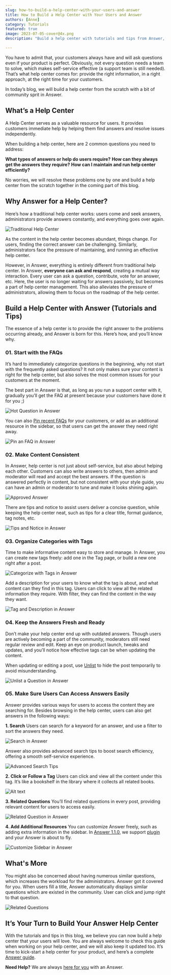 ```yaml
---
slug: how-to-build-a-help-center-with-your-users-and-answer
title: How to Build a Help Center with Your Users and Answer
authors: [Anne]
category: Tutorials
featured: true
image: 2023-07-05-cover@4x.png
description: "Build a help center with tutorials and tips from Answer, and the best part is with your users in this journey."

---
```


You have to admit that, your customers always have and will ask questions even if your product is perfect. Obviously, not every question needs a team to solve, which makes self-service effective (a support team is still needed). That’s what help center comes for: provide the right information, in a right approach, at the right time for your customers.

In today’s blog, we will build a help center from the scratch with a bit of community sprit in Answer.

## What’s a Help Center

A Help Center serves as a valuable resource for users. It provides customers immediate help by helping them find answers and resolve issues independently.

When building a help center, here are 2 common questions you need to address:  

**What types of answers or help do users require?**
**How can they always get the answers they require?**
**How can I maintain and run help center efficiently?**

No worries, we will resolve these problems one by one and build a help center from the scratch together in the coming part of this blog.

## Why Answer for a Help Center?

Here’s how a traditional help center works: users come and seek answers, administrators provide answers constantly, and everything goes over again.

![Traditional Help Center](HowHelpCenterWorks.png)

As the content in the help center becomes abundant, things change. For users, finding the correct answer can be challenging. Similarly, administrators face the pressure of maintaining, and running an effective help center.

However, in Answer, everything is entirely different from traditional help center.
In Answer, **everyone can ask and respond**, creating a mutual way interaction. Every user can ask a question, contribute, vote for an answer, etc. Here, the user is no longer waiting for answers passively, but becomes a part of help center management. This also alleviates the pressure of administrators, allowing them to focus on the roadmap of the help center.

## Build a Help Center with Answer (Tutorials and Tips)

The essence of a help center is to provide the right answer to the problems occurring already, and Answer is born for this. Here’s how, and you’ll know why.

### 01. Start with the FAQs

It’s hard to immediately categorize questions in the beginning, why not start with the frequently asked questions? It not only makes sure your content is right for the help center, but also solves the most common issues for your customers at the moment.

The best part in Answer is that, as long as you run a support center with it, gradually you’ll get the FAQ at present because your customers have done it for you ;)

![Hot Question in Answer](HotQuestion.png)

You can also [Pin recent FAQs](https://answer.apache.org/blog/answer-1.0.9-release#whats-new) for your customers, or add as an additional resource in the sidebar, so that users can get the answer they need right away.

![Pin an FAQ in Answer](Pin.png)

### 02. Make Content Consistent

In Answer, help center is not just about self-service, but also about helping each other. Customers can also write answers to others, then admin and moderator will read and accept the best answers. If the question is answered perfectly in content, but not consistent with your style guide, you can have an admin or moderator to tune and make it looks shining again.

![Approved Answer](ApprovedAnswer.png)

There are tips and notice to assist users deliver a concise question, while keeping the help center neat, such as tips for a clear title, format guidance, tag notes, etc.

![Tips and Notice in Answer](TipsandNotice.png)

### 03. Organize Categories with Tags

Time to make informative content easy to store and manage. In Answer, you can create new tags freely: add one in the Tag page, or build a new one right after a post.

![Categorize with Tags in Answer](CategorizewithTags.png)

Add a description for your users to know what the tag is about, and what content can they find in this tag. Users can click to view all the related information they require. With filter, they can find the content in the way they want.

![Tag and Description in Answer](TagandDescription.png)

### 04. Keep the Answers Fresh and Ready

Don’t make your help center end up with outdated answers. Though users are actively becoming a part of the community, moderators still need regular review and edit. Keep an eye on product launch, tweaks and updates, and you’ll notice how effective tags can be when updating the content.

When updating or editing a post, use [Unlist](https://answer.apache.org/blog/answer-1.0.9-release#whats-new) to hide the post temporarily to avoid misunderstanding.

![Unlist a Question in Answer](UnlistQuestion.gif)

### 05. Make Sure Users Can Access Answers Easily

Answer provides various ways for users to access the content they are searching for. Besides browsing in the help center, users can also get answers in the following ways:

**1. Search**
 Users can search for a keyword for an answer, and use a filter to sort the answers they need.

![Search in Answer](Search.png)

Answer also provides advanced search tips to boost search efficiency, offering a smooth self-service experience.

![Advanced Search Tips](AdvancedSearchTips.png)

**2. Click or Follow a Tag**
 Users can click and view all the content under this tag. It’s like a bookshelf in the library where it collects all related books.

![Alt text](FollowaTag.png)

**3. Related Questions**
 You’ll find related questions in every post, providing relevant content for users to access easily.

![Related Question in Answer](RelatedQuestions.png)

**4. Add Additional Resources**
    You can customize Answer freely, such as adding extra information in the sidebar. In [Answer 1.1.0](../2023-06-15-answer-1.1.0-release/index.md), we support [plugin](https://github.com/apache/incubator-answer-plugins) and your Answer is about to fly.

![Customize Sidebar in Answer](Sidebar.png)

## What's More

You might also be concerned about having numerous similar questions, which increases the workload for the administrators. Answer got it covered for you. When users fill a title, Answer automatically displays similar questions which are existed in the community. User can click and jump right to that question.

![Related Questions](RelatedQuestions.png)

## It’s Your Turn to Build Your Answer Help Center

With the tutorials and tips in this blog, we believe you can now build a help center that your users will love. You are always welcome to check this guide when working on your help center, and we will also keep it updated too. It’s time to kick-start a help center for your product, and here’s a complete [Answer guide](https://answer.apache.org/docs/installation).

**Need Help?**
We are always [here for you](https://answer.apache.org/contact) with an Answer.
